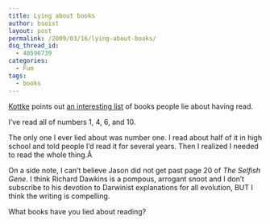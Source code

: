 ```yaml
---
title: Lying about books
author: bsoist
layout: post
permalink: /2009/03/16/lying-about-books/
dsq_thread_id:
  - 48596739
categories:
  - Fun
tags:
  - books
---
```

[Kottke][1] points out [an interesting list][2] of books people lie about having read.

I&#8217;ve read all of numbers 1, 4, 6, and 10.

The only one I ever lied about was number one. I read about half of it in high school and told people I&#8217;d read it for several years. Then I realized I needed to read the whole thing.Â 

On a side note, I can&#8217;t believe Jason did not get past page 20 of *The Selfish Gene*. I think Richard Dawkins is a pompous, arrogant snoot and I don&#8217;t subscribe to his devotion to Darwinist explanations for all evolution, BUT I think the writing is compelling.

What books have you lied about reading?

 [1]: http://kottke.org
 [2]: http://bit.ly/JFLQ6
